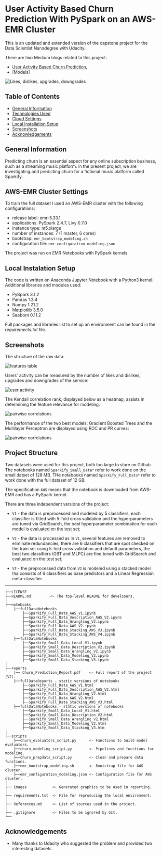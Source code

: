 # User Activity Based Churn Prediction With PySpark on an AWS-EMR Cluster

This is an updated and extended version of the capstone project for the Data Scientist Nanodegree with Udacity.

There are two Medium blogs related to this project:
- [User Activity Based Churn Prediction,](https://medium.com/@silviaonofrei/predict-churn-with-pyspark-b7cfe2fa139e)
- [Models]


![Likes, dislikes, upgrades, downgrades](./images/sparkify_songs.png)

## Table of Contents
* [General Information](#general-information)
* [Technologies Used](#technologies-used)
* [Cloud Settings](#cloud)
* [Local Installation Setup](#setup)
* [Screenshots](#screenshots)
* [Acknowledgements](#acknowledgements)
<!-- * [License](#license) -->


## General Information

Predicting churn is an essential aspect for any online subscription business, such as a streaming music platform. In the present project, we are investigating and predicting churn for a fictional music platform called Sparkify.


## AWS-EMR Cluster Settings

To train the full dataset I used an AWS-EMR cluster with the following configurations:
- release label: emr-5.33.1
- applications: PySpark 2.4.7, Livy 0.7.0
- instance type: m5.xlarge
- number of instances: 7 (1 master, 6 cores)
- bootstrap: `emr_bootstrap_modeling.sh`
- configuration file: `emr_configuration_modeling.json`

The project was run on EMR Notebooks with PySpark kernels.

## Local Instalation Setup

The code is written on Anaconda Jupyter Notebook with a Python3 kernel. Additional libraries and modules used:
- PySpark 3.1.2
- Pandas 1.3.4
- Numpy 1.21.2
- Matplotlib 3.5.0
- Seaborn 0.11.2

Full packages and libraries list to set up an environment can be found in the *requirements.txt* file.

## Screenshots

The structure of the raw data:

![features table](./images/features_table.png)
<!-- If you have screenshots you'd like to share, include them here. -->

Users' activity can be measured by the number of likes and dislikes, upgrades and downgrades of the service:

![user activity](./images/dislikes_churn.png)

The Kendall correlation rank, displayed below as a heatmap, assists in determining the feature relevance for modeling:

![pairwise correlations](./images/tau_heatmap.png)

The performance of the two best models: Gradient Boosted Trees and the Multilayer Perceptron are displayed using ROC and PR curves:

![pairwise correlations](./images/curves_best.png)


## Project Structure

Two datasets were used for this project, both too large to store on Github. The notebooks named `Sparkify_Small_Data*` refer to work done on the small datset of 128 MB. THe notebooks named `Sparkify_Full_Data*` refer to work done with the full dataset of 12 GB.

The specification `AWS` means that the notebook is downloaded from AWS-EMR and has a PySpark kernel.

There are three independent versions of the project:

- `V1` - the data is preprocessed and modeled by 5 classifiers, each classifier is fitted with 5-fold cross validation and the hyperparameters are tuned via GridSearch, the best hyperparameter combination for each model is evaluated on the test set;

- `V2` - the data is processed as in `V1`, several features are removed to eliminate redundancies, there are 6 classifiers that are spot checked on the train set using 5-fold cross validation and default parameters, the best two classifiers (GBT and MLPC) are fine tuned with GridSearch and evaluated on the test set;

- `V3` - the preprocessed data from `V2` is modeled using a stacked model tha consists of 6 classifiers as base predictors and a Linear Regression meta-classifier.

------------

    ├──LICENSE
    ├──README.md         <- The top-level README for developers.
    │
    ├──notebooks
        ├──fullDataNotebooks
            ├──Sparkify_Full_Data_AWS_V1.ipynb
            ├──Sparkify_Full_Data_Description_AWS_V2.ipynb
            ├──Sparkify_Full_Data_Wrangling_V2.ipynb
            ├──Sparkify_Full_Data_AWS_V2.ipynb
            ├──Sparkify_Full_Data_Stacking_AWS_V3.ipynb
            ├──Sparkify_Full_Data_Stacking_AWS_V4.ipynb
        ├──fullDataNotebooks
            ├──Sparkify_Small_Data_Local_V1.ipynb
            ├──Sparkify_Small_Data_Description_V2.ipynb
            ├──Sparkify_Small_Data_Wrangling_V2.ipynb
            ├──Sparkify_Small_Data_Modeling_V2.ipynb
            ├──Sparkify_Small_Data_Stacking_V3.ipynb
    │
    ├──reports
        |── Churn_Prediction_Report.pdf    <- Full report of the project (V2). 
        ├──fullDataReports - static versions of notebooks
            ├──Sparkify_Full_Data_AWS_V1.html
            ├──Sparkify_Full_Data_Description_AWS_V2.html
            ├──Sparkify_Full_Data_Wrangling_V2.html
            ├──Sparkify_Full_Data_AWS_V2.html
            ├──Sparkify_Full_Data_Stacking_AWS_V3.html
        ├──fullDataNotebooks - static versions of notebooks
            ├──Sparkify_Small_Data_Local_V1.html
            ├──Sparkify_Small_Data_Description_V2.html
            ├──Sparkify_Small_Data_Wrangling_V2.html
            ├──Sparkify_Small_Data_Modeling_V2.html
            ├──Sparkify_Small_Data_Stacking_V3.htm
    |          
    |──scripts
        ├──churn_evaluators_script.py      <- Functions to build model evaluators.
        ├──churn_modeling_script.py        <- Pipelines and functions for modeling.
        ├──churn_prepdata_script.py        <- Clean and prepare data functions.
        ├──emr_bootstrap_modeling.sh       <- Bootstrap file for AWS cluster.
        ├──emr_configuration_modeling.json <- Configuration file for AWS cluster.
    │  
    ├── images            <- Generated graphics to be used in reporting.
    │  
    ├── requirements.txt  <- File for reproducing the local environment.
    |
    ├── References.md     <- List of sources used in the project.
    |
    ├── .gitignore        <- Files to be ignored by Git.
    └──

## Acknowledgements

- Many thanks to Udacity who suggested the problem and provided two interesting datasets.


<!-- Optional -->
<!-- ## License -->
<!-- This project is open source and available under the [... License](). -->

<!-- You don't have to include all sections - just the one's relevant to your project -->

